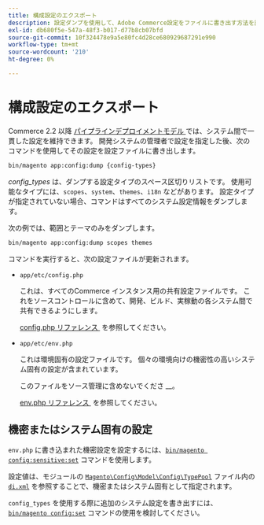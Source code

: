 ```yaml
---
title: 構成設定のエクスポート
description: 設定ダンプを使用して、Adobe Commerce設定をファイルに書き出す方法を説明します。 パイプラインのデプロイメントと設定管理について説明します。
exl-id: db680f5e-547a-48f3-b017-d77b8cb07bfd
source-git-commit: 10f324478e9a5e80fc4d28ce680929687291e990
workflow-type: tm+mt
source-wordcount: '210'
ht-degree: 0%

---
```


# 構成設定のエクスポート

Commerce 2.2 以降 [&#x200B; パイプラインデプロイメントモデル &#x200B;](../deployment/technical-details.md) では、システム間で一貫した設定を維持できます。 開発システムの管理者で設定を指定した後、次のコマンドを使用してその設定を設定ファイルに書き出します。

```bash
bin/magento app:config:dump {config-types}
```

_config_types_ は、ダンプする設定タイプのスペース区切りリストです。 使用可能なタイプには、`scopes`、`system`、`themes`、`i18n` などがあります。 設定タイプが指定されていない場合、コマンドはすべてのシステム設定情報をダンプします。

次の例では、範囲とテーマのみをダンプします。

```bash
bin/magento app:config:dump scopes themes
```

コマンドを実行すると、次の設定ファイルが更新されます。

- `app/etc/config.php`

  これは、すべてのCommerce インスタンス用の共有設定ファイルです。
これをソースコントロールに含めて、開発、ビルド、実稼動の各システム間で共有できるようにします。

  [config.php リファレンス &#x200B;](../reference/config-reference-configphp.md) を参照してください。

- `app/etc/env.php`

  これは環境固有の設定ファイルです。
個々の環境向けの機密性の高いシステム固有の設定が含まれています。

  このファイルをソース管理に含めないでくださ __。

  [env.php リファレンス &#x200B;](../reference/config-reference-envphp.md) を参照してください。

## 機密またはシステム固有の設定

`env.php` に書き込まれた機密設定を設定するには、[`bin/magento config:sensitive:set`](set-configuration-values.md#set-values) コマンドを使用します。

設定値は、モジュールの [`Magento\Config\Model\Config\TypePool`](https://github.com/magento/magento2/blob/2.4/app/code/Magento/Config/Model/Config/TypePool.php) ファイル内の [`di.xml`](https://developer.adobe.com/commerce/php/development/configuration/sensitive-environment-settings/#how-to-specify-values-as-sensitive-or-system-specific) を参照することで、機密またはシステム固有として指定されます。

`config_types` を使用する際に追加のシステム設定を書き出すには、[`bin/magento config:set`](set-configuration-values.md#set-values) コマンドの使用を検討してください。
